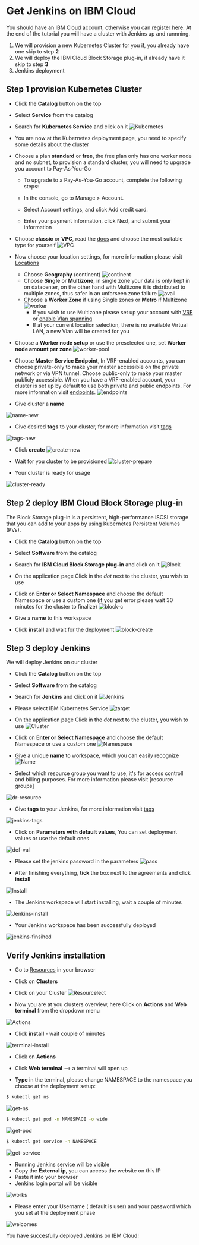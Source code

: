 # Get Jenkins on IBM Cloud

You should have an IBM Cloud account, otherwise you can [register here].
At the end of the tutorial you will have a cluster with Jenkins up and runnning.

1. We will provision a new Kubernetes Cluster for you if, you already have one skip to step **2**
2. We will deploy  the IBM Cloud Block Storage plug-in, if already have it skip to step **3**
3. Jenkins deployment

## Step 1 provision Kubernetes Cluster

* Click the **Catalog** button on the top 
* Select **Service** from the catalog
* Search for **Kubernetes Service** and click on it
![Kubernetes](https://github.com/KissConsult/jenkins/blob/main/kubernetes-select.png)
* You are now at the Kubernetes deployment page, you need to specify some details about the cluster 
* Choose a plan **standard** or **free**, the free plan only has one worker node and no subnet, to provision a standard cluster, you will need to upgrade you account to Pay-As-You-Go 
  * To upgrade to a Pay-As-You-Go account, complete the following steps:

  * In the console, go to Manage > Account.
  * Select Account settings, and click Add credit card.
  * Enter your payment information, click Next, and submit your information
* Choose **classic** or **VPC**, read the [docs] and choose the most suitable type for yourself 
 ![VPC](https://github.com/KissConsult/jenkins/blob/main/infra-select.png)
* Now choose your location settings, for more information please visit [Locations]
  * Choose **Geography** (continent)
![continent](https://github.com/KissConsult/jenkins/blob/main/location-geo.png)
  * Choose **Single** or **Multizone**, in single zone your data is only kept in on datacenter, on the other hand with Multizone it is distributed to multiple zones, thus  safer in an unforseen zone failure 
![avail](https://github.com/KissConsult/jenkins/blob/main/location-avail.png)
  * Choose a **Worker Zone** if using Single zones or **Metro** if Multizone
 ![worker](https://github.com/KissConsult/jenkins/blob/main/location-worker.png) 
    * If you wish to use Multizone please set up your account with [VRF] or [enable Vlan spanning]
    * If at your current location selection, there is no available Virtual LAN, a new Vlan will be created for you 
 
* Choose a **Worker node setup** or use the preselected one, set **Worker node amount per zone**
![worker-pool](https://github.com/KissConsult/jenkins/blob/main/worker-pool.png)
* Choose **Master Service Endpoint**,  In VRF-enabled accounts, you can choose private-only to make your master accessible on the private network or via VPN tunnel. Choose public-only to make your master publicly accessible. When you have a VRF-enabled account, your cluster is set up by default to use both private and public endpoints. For more information visit [endpoints].
![endpoints](https://github.com/KissConsult/jenkins/blob/main/endpoints.png)
* Give cluster a **name**

![name-new](https://github.com/KissConsult/jenkins/blob/main/name-new.png)
* Give desired **tags** to your cluster, for more information visit [tags]

![tags-new](https://github.com/KissConsult/jenkins/blob/main/tasg-new.png)
* Click **create**
![create-new](https://github.com/KissConsult/jenkins/blob/main/create-new.png)

* Wait for you cluster to be provisioned 
![cluster-prepare](https://github.com/KissConsult/jenkins/blob/main/cluster-prepare.png)
* Your cluster is ready for usage 

![cluster-ready](https://github.com/KissConsult/jenkins/blob/main/cluster-done.png)

## Step 2 deploy IBM Cloud Block Storage plug-in
The Block Storage plug-in is a persistent, high-performance iSCSI storage that you can add to your apps by using Kubernetes Persistent Volumes (PVs).
 
* Click the **Catalog** button on the top 
* Select **Software** from the catalog
* Search for **IBM Cloud Block Storage plug-in** and click on it
![Block](https://github.com/KissConsult/jenkins/blob/main/block-search.png)

* On the application page Click in the _dot_ next to the cluster, you wish to use
* Click on  **Enter or Select Namespace** and choose the default Namespace or use a custom one (if you get error please wait 30 minutes for the cluster to finalize)
![block-c](https://github.com/KissConsult/jenkins/blob/main/block-cluster.png)
* Give a **name** to this workspace 
* Click **install** and wait for the deployment
![block-create](https://github.com/KissConsult/jenkins/blob/main/block-storage-create.png)
 

## Step 3 deploy Jenkins
  
We will deploy  Jenkins on our cluster 
  
* Click the **Catalog** button on the top 
* Select **Software** from the catalog
* Search for **Jenkins** and click on it
![Jenkins](https://github.com/KissConsult/jenkins/blob/main/search.png)

* Please select IBM Kubernetes Service
![target](https://github.com/KissConsult/jenkins/blob/main/target-select.png)

* On the application page Click in the _dot_ next to the cluster, you wish to use
![Cluster](https://github.com/KissConsult/jenkins/blob/main/cluster-select.png)
* Click on  **Enter or Select Namespace** and choose the default Namespace or use a custom one 
![Namespace](https://github.com/KissConsult/jenkins/blob/main/details-namespace.png)
* Give a unique **name** to workspace, which you can easily recognize
![Name](https://github.com/KissConsult/jenkins/blob/main/details-names.png)
* Select which resource group you want to use, it's for access controll and billing purposes. For more information please visit [resource groups]

![dr-resource](https://github.com/KissConsult/jenkins/blob/main/details-resource.png)

* Give **tags** to your Jenkins, for more information visit [tags]

![jenkins-tags](https://github.com/KissConsult/jenkins/blob/main/details-tags.png)

* Click on **Parameters with default values**, You can set deployment values or use the default ones

![def-val](https://github.com/KissConsult/jenkins/blob/main/parameters.png)

* Please set the jenkins password in the parameters
![pass](https://github.com/KissConsult/jenkins/blob/main/password.png)

* After finishing everything, **tick** the box next to the agreements and click **install**

![Install](https://github.com/KissConsult/jenkins/blob/main/install.png)

* The Jenkins workspace will start installing, wait a couple of minutes 

![Jenkins-install](/https://github.com/KissConsult/jenkins/blob/mainin-progress.png)

* Your  Jenkins workspace has been successfully deployed

![jenkins-finsihed](https://github.com/KissConsult/jenkins/blob/main/done.png)

## Verify Jenkins installation

* Go to [Resources] in your browser 
* Click on **Clusters**
* Click on your Cluster
![Resourcelect](https://github.com/KissConsult/jenkins/blob/main/resource-select.png)

* Now you are at you clusters overview, here Click on **Actions** and **Web terminal** from the dropdown menu


![Actions](https://github.com/KissConsult/jenkins/blob/main/cluster-main.png)

* Click **install** - wait couple of minutes 

![terminal-install](https://github.com/KissConsult/jenkins/blob/main/terminal-install.jpg)

* Click on **Actions**
* Click **Web terminal** --> a terminal will open up

* **Type** in the terminal, please change NAMESPACE to the namespace you choose at the deployment setup:

 ```sh
$ kubectl get ns
```
![get-ns](https://github.com/KissConsult/jenkins/blob/main/get-ns.png)


 ```sh
$ kubectl get pod -n NAMESPACE -o wide 
```
![get-pod](https://github.com/KissConsult/jenkins/blob/main/get-pods.png)


 ```sh
$ kubectl get service -n NAMESPACE
```
![get-service](https://github.com/KissConsult/jenkins/blob/main/get-service.png)


* Running Jenkins service will be visible 
* Copy the **External ip**, you can access the website on this IP
* Paste it into your browser
* Jenkins login portal will be visible

![works](https://github.com/KissConsult/jenkins/blob/main/login.png)

* Please enter your Username ( default is user) and your password which you set at the deployment phase

![welcomes](https://github.com/KissConsult/jenkins/blob/main/welcome.png)

You have succesfully deployed Jenkins on IBM Cloud! 



 
   [IBM Cloud]: <http://cloud.ibm.com>
   [Resources]: <http://cloud.ibm.com/resources>
   [Register Here]: <http://cloud.ibm.com/registration>
   [docs]: <https://cloud.ibm.com/docs/containers?topic=containers-infrastructure_providers>
   [Locations]: <https://cloud.ibm.com/docs/containers?topic=containers-regions-and-zones#zones>
   [VRF]: <https://cloud.ibm.com/docs/dl?topic=dl-overview-of-virtual-routing-and-forwarding-vrf-on-ibm-cloud>
   [enable Vlan spanning]: <https://cloud.ibm.com/docs/vlans?topic=vlans-vlan-spanning#vlan-spanning>
   [endpoints]: <https://cloud.ibm.com/docs/account?topic=account-service-endpoints-overview>
   [tags]: <https://cloud.ibm.com/docs/account?topic=account-tag>
